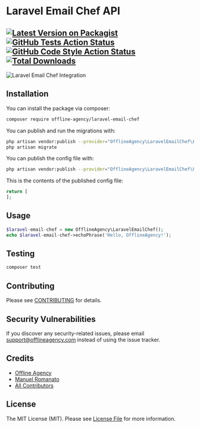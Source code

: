 # Laravel Email Chef API

[![Latest Version on Packagist](https://img.shields.io/packagist/v/offlineagency/laravel-email-chef.svg?style=flat-square)](https://packagist.org/packages/offlineagency/laravel-email-chef)
[![GitHub Tests Action Status](https://img.shields.io/github/workflow/status/offlineagency/laravel-email-chef/run-tests?label=tests)](https://github.com/offlineagency/laravel-email-chef/actions?query=workflow%3Arun-tests+branch%3Amain)
[![GitHub Code Style Action Status](https://img.shields.io/github/workflow/status/offlineagency/laravel-email-chef/Check%20&%20fix%20styling?label=code%20style)](https://github.com/offlineagency/laravel-email-chef/actions?query=workflow%3A"Check+%26+fix+styling"+branch%3Amain)
[![Total Downloads](https://img.shields.io/packagist/dt/offlineagency/laravel-email-chef.svg?style=flat-square)](https://packagist.org/packages/offlineagency/laravel-email-chef)
---
![Laravel Email Chef Integration](https://banners.beyondco.de/Laravel%20Email%20Chef%20API.png?theme=dark&packageManager=composer+require&packageName=offline-agency%2Flaravel-email-chef&pattern=charlieBrown&style=style_2&description=A+simple+Laravel+integration+with+Email+Chef+API&md=1&showWatermark=0&fontSize=100px&images=mail-open)
## Installation

You can install the package via composer:

```bash
composer require offline-agency/laravel-email-chef
```

You can publish and run the migrations with:

```bash
php artisan vendor:publish --provider="OfflineAgency\LaravelEmailChef\LaravelEmailChefServiceProvider" --tag="laravel-email-chef-migrations"
php artisan migrate
```

You can publish the config file with:
```bash
php artisan vendor:publish --provider="OfflineAgency\LaravelEmailChef\LaravelEmailChefServiceProvider" --tag="laravel-email-chef-config"
```

This is the contents of the published config file:

```php
return [
];
```

## Usage

```php
$laravel-email-chef = new OfflineAgency\LaravelEmailChef();
echo $laravel-email-chef->echoPhrase('Hello, OfflineAgency!');
```

## Testing

```bash
composer test
```

## Contributing

Please see [CONTRIBUTING](.github/CONTRIBUTING.md) for details.

## Security Vulnerabilities

If you discover any security-related issues, please email support@offlineagency.com instead of using the issue tracker.

## Credits

- [Offline Agency](https://github.com/ManuelRomanato)
- [Manuel Romanato](https://github.com/offline-agency)
- [All Contributors](../../contributors)

## License

The MIT License (MIT). Please see [License File](LICENSE.md) for more information.
